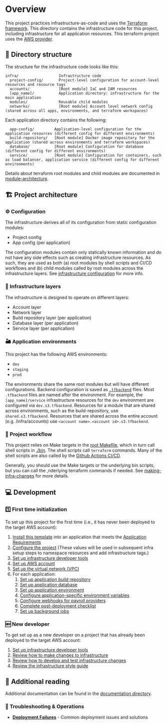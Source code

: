 # Overview

This project practices infrastructure-as-code and uses the [Terraform framework](https://www.terraform.io). This directory contains the infrastructure code for this project, including infrastructure for all application resources. This terraform project uses the [AWS provider](https://registry.terraform.io/providers/hashicorp/aws/latest/docs).

## 📂 Directory structure

The structure for the infrastructure code looks like this:

```text
infra/                  Infrastructure code
  project-config/       Project-level configuration for account-level resources and resource tags
  accounts/             [Root module] IaC and IAM resources
  [app_name]/           Application directory: infrastructure for the main application
  modules/              Reusable child modules
  networks/             [Root module] Account level network config (shared across all apps, environments, and terraform workspaces)
```

Each application directory contains the following:

```text
  app-config/         Application-level configuration for the application resources (different config for different environments)
  build-repository/   [Root module] Docker image repository for the application (shared across environments and terraform workspaces)
  database/           [Root module] Configuration for database (different config for different environments)
  service/            [Root module] Configuration for containers, such as load balancer, application service (different config for different environments)
```

Details about terraform root modules and child modules are documented in [module-architecture](/docs/infra/module-architecture.md).

## 🏗️ Project architecture

### ⚙️ Configuration

The infrastructure derives all of its configuration from static configuration modules:

- Project config
- App config (per application)

The configuration modules contain only statically known information and do not have any side effects such as creating infrastructure resources. As such, they are used as both (a) root modules by shell scripts and CI/CD workflows and (b) child modules called by root modules across the infrastructure layers. See [infrastructure configuration](/docs/infra/infrastructure-configuration.md) for more info.

### 🧅 Infrastructure layers

The infrastructure is designed to operate on different layers:

- Account layer
- Network layer
- Build repository layer (per application)
- Database layer (per application)
- Service layer (per application)

### 🏜️ Application environments

This project has the following AWS environments:

- `dev`
- `staging`
- `prod`

The environments share the same root modules but will have different configurations. Backend configuration is saved as [`.tfbackend`](https://developer.hashicorp.com/terraform/language/backend#partial-configuration) files. Most `.tfbackend` files are named after the environment. For example, the `[app_name]/service` infrastructure resources for the `dev` environment are configured via `dev.s3.tfbackend`. Resources for a module that are shared across environments, such as the build-repository, use `shared.s3.tfbackend`. Resources that are shared across the entire account (e.g. /infra/accounts) use `<account name>.<account id>.s3.tfbackend`.

### 🔀 Project workflow

This project relies on Make targets in the [root Makefile](/Makefile), which in turn call shell scripts in [./bin](/bin). The shell scripts call `terraform` commands. Many of the shell scripts are also called by the [Github Actions CI/CD](/.github/workflows).

Generally, you should use the Make targets or the underlying bin scripts, but you can call the ,nderlying terraform commands if needed. See [making-infra-changes](/docs/infra/making-infra-changes.md) for more details.

## 💻 Development

### 1️⃣ First time initialization

To set up this project for the first time (i.e., it has never been deployed to the target AWS account):

1. [Install this template](/README.md#installation) into an application that meets the [Application Requirements](/README.md#application-requirements)
2. [Configure the project](/infra/project-config/main.tf) (These values will be used in subsequent infra setup steps to namespace resources and add infrastructure tags.)
3. [Set up infrastructure developer tools](/docs/infra/set-up-infrastructure-tools.md)
4. [Set up AWS account](/docs/infra/set-up-aws-account.md)
5. [Set up the virtual network (VPC)](/docs/infra/set-up-network.md)
6. For each application:
    1. [Set up application build repository](/docs/infra/set-up-app-build-repository.md)
    2. [Set up application database](/docs/infra/set-up-database.md)
    3. [Set up application environment](/docs/infra/set-up-app-env.md)
    4. [Configure application-specific environment variables](/docs/infra/application/application-configuration.md)
    5. [Configure webhooks for payroll providers](/docs/infra/application/webhook-configuration.md)
    6. [Complete post-deployment checklist](/docs/infra/reference/post-deployment-checklist.md)
    7. [Set up background jobs](/docs/infra/background-jobs.md)

### 🆕 New developer

To get set up as a new developer on a project that has already been deployed to the target AWS account:

1. [Set up infrastructure developer tools](/docs/infra/set-up-infrastructure-tools.md)
2. [Review how to make changes to infrastructure](/docs/infra/making-infra-changes.md)
3. [Review how to develop and test infrastructure changes](/docs/infra/develop-and-test-infrastructure-in-isolation-using-workspaces.md)
4. [Review the infrastructure style guide](/docs/infra/style-guide.md)

## 📇 Additional reading

Additional documentation can be found in the [documentation directory](/docs/infra).

### 🔧 Troubleshooting & Operations

- **[Deployment Failures](/docs/infra/troubleshooting/deployment-failures.md)** - Common deployment issues and solutions
